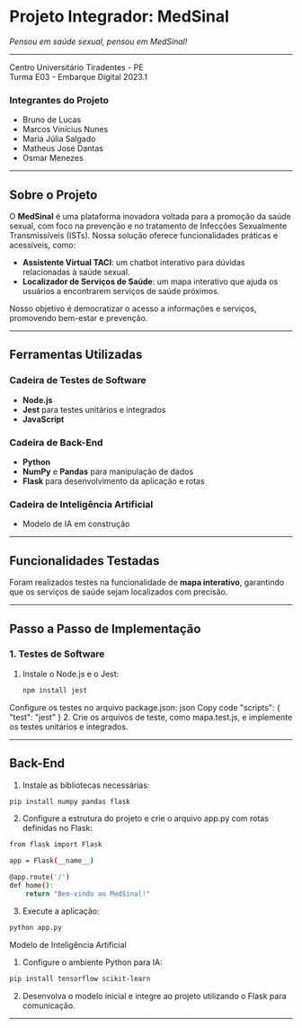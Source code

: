 # Projeto Integrador: MedSinal
*Pensou em saúde sexual, pensou em MedSinal!*

---

Centro Universitário Tiradentes - PE <br/>
Turma E03 - Embarque Digital 2023.1
### Integrantes do Projeto
- Bruno de Lucas  
- Marcos Vinícius Nunes  
- Maria Júlia Salgado  
- Matheus José Dantas  
- Osmar Menezes

---

## Sobre o Projeto

O **MedSinal** é uma plataforma inovadora voltada para a promoção da saúde sexual, com foco na prevenção e no tratamento de Infecções Sexualmente Transmissíveis (ISTs). Nossa solução oferece funcionalidades práticas e acessíveis, como:

- **Assistente Virtual TACI**: um chatbot interativo para dúvidas relacionadas à saúde sexual.  
- **Localizador de Serviços de Saúde**: um mapa interativo que ajuda os usuários a encontrarem serviços de saúde próximos.  

Nosso objetivo é democratizar o acesso a informações e serviços, promovendo bem-estar e prevenção.

---

## Ferramentas Utilizadas

### **Cadeira de Testes de Software**  
- **Node.js**  
- **Jest** para testes unitários e integrados  
- **JavaScript**  

### **Cadeira de Back-End**  
- **Python**  
- **NumPy** e **Pandas** para manipulação de dados  
- **Flask** para desenvolvimento da aplicação e rotas  

### **Cadeira de Inteligência Artificial**  
- Modelo de IA em construção  

---

## Funcionalidades Testadas

Foram realizados testes na funcionalidade de **mapa interativo**, garantindo que os serviços de saúde sejam localizados com precisão.

---

## Passo a Passo de Implementação

### **1. Testes de Software**
1. Instale o Node.js e o Jest:
   ```bash
   npm install jest
Configure os testes no arquivo package.json:
json
Copy code
"scripts": {
    "test": "jest"
}
2. Crie os arquivos de teste, como mapa.test.js, e implemente os testes unitários e integrados.

---

## Back-End
1. Instale as bibliotecas necessárias:

```bash
pip install numpy pandas flask
```

2. Configure a estrutura do projeto e crie o arquivo app.py com rotas definidas no Flask:
```bash
from flask import Flask

app = Flask(__name__)

@app.route('/')
def home():
    return "Bem-vindo ao MedSinal!"
```

3. Execute a aplicação:

```bash
python app.py
```
Modelo de Inteligência Artificial
1. Configure o ambiente Python para IA:
```bash
pip install tensorflow scikit-learn
```
2. Desenvolva o modelo inicial e integre ao projeto utilizando o Flask para comunicação.

---



